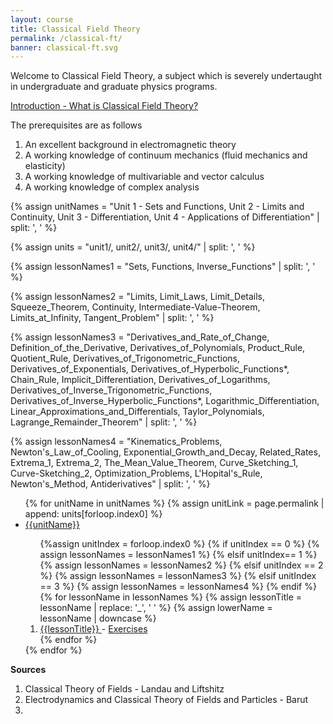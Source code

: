 ```yaml
---
layout: course
title: Classical Field Theory
permalink: /classical-ft/
banner: classical-ft.svg
---
```


Welcome to Classical Field Theory, a subject which is severely undertaught in undergraduate and graduate physics programs. 

<a class="page-link" href="/classical-ft/introduction"> Introduction - What is Classical Field Theory? </a>

The prerequisites are as follows
1. An excellent background in electromagnetic theory
2. A working knowledge of continuum mechanics (fluid mechanics and elasticity)
3. A working knowledge of multivariable and vector calculus
4. A working knowledge of complex analysis

{% assign unitNames = "Unit 1 - Sets and Functions, Unit 2 - Limits and Continuity, Unit 3 - Differentiation, Unit 4 - Applications of Differentiation" | split: ', ' %}

{% assign units = "unit1/, unit2/, unit3/, unit4/" | split: ', ' %}

{% assign lessonNames1 = "Sets, Functions, Inverse_Functions" | split: ', ' %}

{% assign lessonNames2 = "Limits, Limit_Laws, Limit_Details, Squeeze_Theorem, Continuity, Intermediate-Value-Theorem, Limits_at_Infinity, Tangent_Problem" | split: ', ' %}

{% assign lessonNames3 = "Derivatives_and_Rate_of_Change, Definition_of_the_Derivative, Derivatives_of_Polynomials, Product_Rule, Quotient_Rule, Derivatives_of_Trigonometric_Functions, Derivatives_of_Exponentials, Derivatives_of_Hyperbolic_Functions*, Chain_Rule, Implicit_Differentiation, Derivatives_of_Logarithms, Derivatives_of_Inverse_Trigonometric_Functions, Derivatives_of_Inverse_Hyperbolic_Functions*, Logarithmic_Differentiation, Linear_Approximations_and_Differentials, Taylor_Polynomials, Lagrange_Remainder_Theorem" | split: ', ' %}

{% assign lessonNames4 = "Kinematics_Problems, Newton's_Law_of_Cooling, Exponential_Growth_and_Decay, Related_Rates, Extrema_1, Extrema_2, The_Mean_Value_Theorem, Curve_Sketching_1, Curve-Sketching_2, Optimization_Problems, L'Hopital's_Rule, Newton's_Method, Antiderivatives" | split: ', ' %}

<ul>
{% for unitName in unitNames %}
{% assign unitLink = page.permalink | append: units[forloop.index0] %}
<li>  <a class="page-link" href="{{unitLink}}"> {{unitName}} </a> </li>
<ol> {%assign unitIndex = forloop.index0 %}
{% if unitIndex == 0 %} {% assign lessonNames = lessonNames1 %}
{% elsif unitIndex== 1 %}  {% assign lessonNames = lessonNames2 %}
{% elsif unitIndex == 2 %}  {% assign lessonNames = lessonNames3 %}
{% elsif unitIndex == 3 %}  {% assign lessonNames = lessonNames4 %}
{% endif %}
{% for lessonName in lessonNames %}
{% assign lessonTitle = lessonName | replace:  '_', ' ' %}
{% assign lowerName = lessonName | downcase %}
<li> <a class = "page-link" href = "{{ lowerName | prepend: units[unitIndex] | prepend: current_page.permalink }}"> {{lessonTitle}} </a> - <a class = "page-link" href = "{{ lowerName | prepend: units[unitIndex] | prepend: current_page.permalink | append: "-exercises" }}"> Exercises </a> </li>
{% endfor %}
</ol>
{% endfor %}
</ul>

**Sources**

1. Classical Theory of Fields - Landau and Liftshitz
2. Electrodynamics and Classical Theory of Fields and Particles - Barut
3. 
